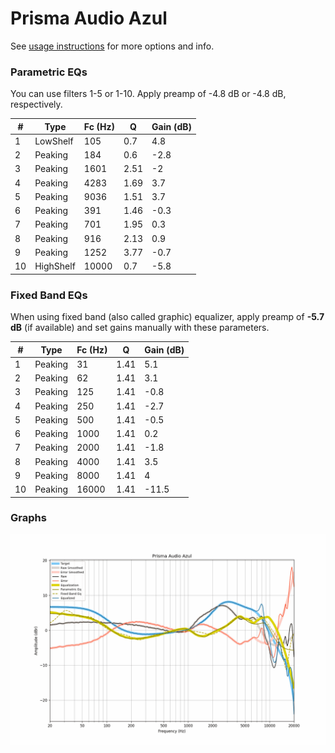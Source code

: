 # Prisma Audio Azul
See [usage instructions](https://github.com/jaakkopasanen/AutoEq#usage) for more options and info.

### Parametric EQs
You can use filters 1-5 or 1-10. Apply preamp of -4.8 dB or -4.8 dB, respectively.

|   # | Type      |   Fc (Hz) |    Q |   Gain (dB) |
|-----|-----------|-----------|------|-------------|
|   1 | LowShelf  |       105 | 0.7  |         4.8 |
|   2 | Peaking   |       184 | 0.6  |        -2.8 |
|   3 | Peaking   |      1601 | 2.51 |        -2   |
|   4 | Peaking   |      4283 | 1.69 |         3.7 |
|   5 | Peaking   |      9036 | 1.51 |         3.7 |
|   6 | Peaking   |       391 | 1.46 |        -0.3 |
|   7 | Peaking   |       701 | 1.95 |         0.3 |
|   8 | Peaking   |       916 | 2.13 |         0.9 |
|   9 | Peaking   |      1252 | 3.77 |        -0.7 |
|  10 | HighShelf |     10000 | 0.7  |        -5.8 |

### Fixed Band EQs
When using fixed band (also called graphic) equalizer, apply preamp of **-5.7 dB** (if available) and set gains manually with these parameters.

|   # | Type    |   Fc (Hz) |    Q |   Gain (dB) |
|-----|---------|-----------|------|-------------|
|   1 | Peaking |        31 | 1.41 |         5.1 |
|   2 | Peaking |        62 | 1.41 |         3.1 |
|   3 | Peaking |       125 | 1.41 |        -0.8 |
|   4 | Peaking |       250 | 1.41 |        -2.7 |
|   5 | Peaking |       500 | 1.41 |        -0.5 |
|   6 | Peaking |      1000 | 1.41 |         0.2 |
|   7 | Peaking |      2000 | 1.41 |        -1.8 |
|   8 | Peaking |      4000 | 1.41 |         3.5 |
|   9 | Peaking |      8000 | 1.41 |         4   |
|  10 | Peaking |     16000 | 1.41 |       -11.5 |

### Graphs
![](./Prisma%20Audio%20Azul.png)
